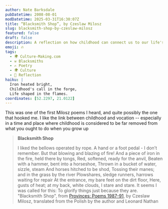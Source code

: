 ```yaml
---
author: Nate Barksdale
pubDatetime: 2008-08-01
modDatetime: 2025-03-31T16:30:07Z
title: “Blacksmith Shop”, by Czeslaw Milosz
slug: blacksmith-shop-by-czeslaw-milosz
featured: false
draft: false
description: A reflection on how childhood can connect us to our life's callings, as illustrated in Czeslaw Milosz's evocative poem, "Blacksmith Shop."
emoji: 🔥
tags:
  - 🌍 Culture-Making.com
  - ⚒️ Blacksmiths
  - ✍️ Poetry
  - 🌍 Culture
  - 🌅 Reflection
haiku: |
  Iron heated bright,  
  Childhood's call in the forge,  
  Life shaped in the flames.
coordinates: [52.2297, 21.0122]
---
```


This was one of the first Milosz poems I heard, and quite possibly the one that hooked me. I like the link between childhood and vocation -- especially in a time and place where childhood is considered to be far removed from what you ought to do when you grow up

> **Blacksmith Shop**
>
> I liked the bellows operated by rope. A hand or a foot pedal - I don’t remember. But that blowing and blazing of fire! And a piece of iron in the fire, held there by tongs, Red, softened, ready for the anvil, Beaten with a hammer, bent into a horseshoe, Thrown in a bucket of water, sizzle, steam
> And horses hitched to be shod, Tossing their manes; and in the grass by the river Plowshares, sledge runners, harrows waiting for repair
> At the entrance, my bare feet on the dirt floor, Here, gusts of heat; at my back, white clouds, I stare and stare. It seems I was called for this: To glorify things just because they are.
> "Blacksmith Shop", from [Provinces: Poems 1987-91](http://books.google.com/books?id=iKKAAAAAIAAJ&q=milosz+provinces&dq=milosz+provinces&ei=KpCTSJyXBJ34tAPg8_TwDA&client=firefox-a&pgis=1), by Czeslaw Milosz, translated from the Polish by the author and Leonard Nathan
